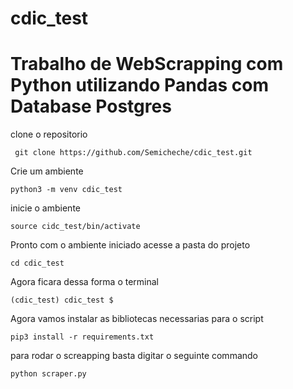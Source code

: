 # cdic_test
# Trabalho de WebScrapping com Python utilizando Pandas com Database Postgres

clone o repositorio 
```
 git clone https://github.com/Semicheche/cdic_test.git
```

Crie um ambiente
```
python3 -m venv cdic_test
```
inicie o ambiente
```
source cidc_test/bin/activate
```
Pronto com o ambiente iniciado acesse a pasta do projeto
```
cd cdic_test 
```
Agora ficara dessa forma o terminal
```
(cdic_test) cdic_test $
```

Agora vamos instalar as bibliotecas necessarias para o script
```
pip3 install -r requirements.txt
```

para rodar o screapping basta digitar o seguinte commando
```
python scraper.py
``` 